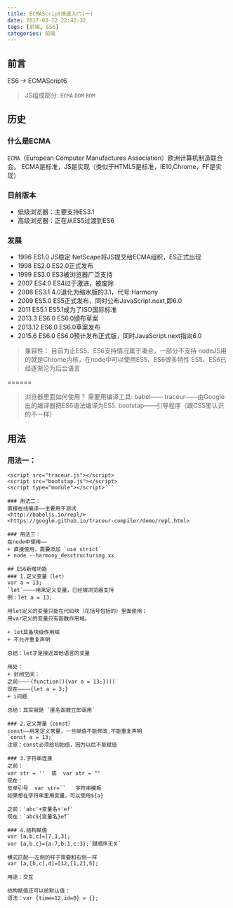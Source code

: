 ```yaml
---
title: ECMAScript快速入门(一)
date: 2017-03-12 22:42:32
tags: [前端, ES6]
categories: 前端
---
```

## 前言
ES6 -> ECMAScript6

>JS组成部分: `ECMA` `DOM` `BOM`

## 历史
### 什么是ECMA
`ECMA`（European Computer Manufactures Association）欧洲计算机制造联合会。
ECMA是标准，JS是实现（类似于HTML5是标准，IE10,Chrome，FF是实现）

### 目前版本
+ 低级浏览器：主要支持ES3.1
+ 高级浏览器：正在从ES5过渡到ES6

### 发展
+ 1996 ES1.0 JS稳定 NetScape将JS提交给ECMA组织，ES正式出现
+ 1998 ES2.0 ES2.0正式发布
+ 1999 ES3.0 ES3被浏览器广泛支持
+ 2007 ES4.0 ES4过于激进，被废除
+ 2008 ES3.1 4.0退化为缩水版的3.1，代号:Harmony
+ 2009 ES5.0 ES5正式发布，同时公布JavaScript.next,即6.0
+ 2011 ES5.1 ES5.1成为了ISO国际标准
+ 2013.3 ES6.0 ES6.0颁布草案
+ 2013.12 ES6.0 ES6.0草案发布
+ 2015.6 ES6.0 ES6.0预计发布正式版，同时JavaScript.next指向6.0


>兼容性：
目前为止ES5、ES6支持情况属于凑合，一部分不支持
nodeJS用的就是Chrome内核，在node中可以使用ES5、ES6很多特性
ES5、ES6已经逐渐沦为后台语言

======

>浏览器里面如何使用？
需要用编译工具: 
babel—— 
traceur——由Google出的编译器把ES6语法编译为ES5.
bootstap——引导程序（跟CSS里认识的不一样）

## 用法
### 用法一：
```
<script src="traceur.js"></script>
<script src="bootstap.js"></script>
<script type="module"></script>```

### 用法二：
直接在线编译——主要用于测试
<http://babeljs.io/repl/>
<https://google.github.io/traceur-compiler/demo/repl.html>

### 用法三：
在node中使用——
+ 直接使用，需要添加 `use strict`
+ node --harmony_desctructuring xx

## ES6新增功能
### 1.定义变量（let）
var a = 13;
`let`————用来定义变量，已经被浏览器支持
例：let a = 13;

用let定义的变量只能在代码块（花括号包括的）里面使用；
用var定义的变量只有函数作用域。

+ let具备块级作用域
+ 不允许重复声明

总结：let才是接近其他语言的变量

用处：
+ 封闭空间：
之前————(function(){var a = 13;})()
现在————{let a = 3;}
+ i问题

总结：其实就是 `匿名函数立即调用`

### 2.定义常量（const）
const——用来定义常量，一旦赋值不能修改,不能重复声明
`const a = 13;`
注意：const必须给初始值，因为以后不能赋值

### 3.字符串连接
之前：
var str = ''  或  var str = ""
现在：
反单引号  var str=``   字符串模板
如果想在字符串里用变量，可以使用${a}

之前：'abc'+变量名+'ef'
现在：`abc${变量名}ef`

### 4.结构赋值
var [a,b,c]=[7,1,3];
var {a,b,c}={a:7,b:1,c:3};`跟顺序无关`

模式匹配——左侧的样子需要和右侧一样
var [a,[b,c],d]=[12,[1,2],5];

用途：交互

结构赋值还可以给默认值：
语法：var {time=12,id=0} = {};


